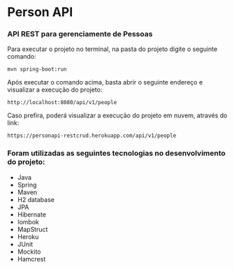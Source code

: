 <h1>Person API</h1>

<h3>API REST para gerenciamente de Pessoas</h3>

Para executar o projeto no terminal, na pasta do projeto digite o seguinte comando:

```shell script
mvn spring-boot:run 
```

Após executar o comando acima, basta abrir o seguinte endereço e visualizar a execução do projeto:

```
http://localhost:8080/api/v1/people
```
Caso prefira, poderá visualizar a execução do projeto em nuvem, através do link:

```
https://personapi-restcrud.herokuapp.com/api/v1/people 
```

<h3>Foram utilizadas as seguintes tecnologias no desenvolvimento do projeto:</h3>

* Java
* Spring
* Maven
* H2 database
* JPA
* Hibernate
* lombok
* MapStruct
* Heroku
* JUnit
* Mockito
* Hamcrest

